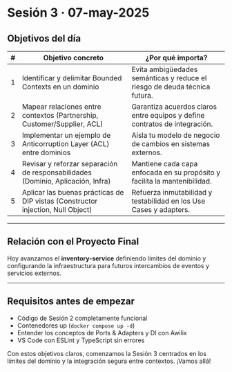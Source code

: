 # Sesión 3 · 07-may-2025  
## Objetivos del día

| # | Objetivo concreto                                             | ¿Por qué importa?                                                        |
|---|---------------------------------------------------------------|---------------------------------------------------------------------------|
| 1 | Identificar y delimitar Bounded Contexts en un dominio        | Evita ambigüedades semánticas y reduce el riesgo de deuda técnica futura. |
| 2 | Mapear relaciones entre contextos (Partnership, Customer/Supplier, ACL) | Garantiza acuerdos claros entre equipos y define contratos de integración. |
| 3 | Implementar un ejemplo de Anticorruption Layer (ACL) entre dominios | Aísla tu modelo de negocio de cambios en sistemas externos.               |
| 4 | Revisar y reforzar separación de responsabilidades (Dominio, Aplicación, Infra) | Mantiene cada capa enfocada en su propósito y facilita la mantenibilidad. |
| 5 | Aplicar las buenas prácticas de DIP vistas (Constructor injection, Null Object) | Refuerza inmutabilidad y testabilidad en los Use Cases y adapters.        |

---

## Relación con el Proyecto Final

Hoy avanzamos el **inventory-service** definiendo límites del dominio y configurando la infraestructura para futuros intercambios de eventos y servicios externos.

---

## Requisitos antes de empezar

- Código de Sesión 2 completamente funcional  
- Contenedores up (`docker compose up -d`)  
- Entender los conceptos de Ports & Adapters y DI con Awilix  
- VS Code con ESLint y TypeScript sin errores  

Con estos objetivos claros, comenzamos la Sesión 3 centrados en los límites del dominio y la integración segura entre contextos. ¡Vamos allá!
